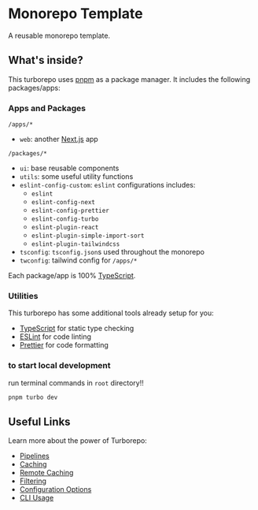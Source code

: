# Monorepo Template

A reusable monorepo template.

## What's inside?

This turborepo uses [pnpm](https://pnpm.io) as a package manager. It includes the following packages/apps:

### Apps and Packages

`/apps/*`

- `web`: another [Next.js](https://nextjs.org/) app

`/packages/*`

- `ui`: base reusable components
- `utils`: some useful utility functions
- `eslint-config-custom`: `eslint` configurations includes:
  - `eslint`
  - `eslint-config-next`
  - `eslint-config-prettier`
  - `eslint-config-turbo`
  - `eslint-plugin-react`
  - `eslint-plugin-simple-import-sort`
  - `eslint-plugin-tailwindcss`
- `tsconfig`: `tsconfig.json`s used throughout the monorepo
- `twconfig`: tailwind config for `/apps/*`

Each package/app is 100% [TypeScript](https://www.typescriptlang.org/).

### Utilities

This turborepo has some additional tools already setup for you:

- [TypeScript](https://www.typescriptlang.org/) for static type checking
- [ESLint](https://eslint.org/) for code linting
- [Prettier](https://prettier.io) for code formatting

### to start local development

run terminal commands in `root` directory!!

```bash
pnpm turbo dev
```

## Useful Links

Learn more about the power of Turborepo:

- [Pipelines](https://turbo.build/repo/docs/core-concepts/monorepos/running-tasks)
- [Caching](https://turbo.build/repo/docs/core-concepts/caching)
- [Remote Caching](https://turbo.build/repo/docs/core-concepts/remote-caching)
- [Filtering](https://turbo.build/repo/docs/core-concepts/monorepos/filtering)
- [Configuration Options](https://turbo.build/repo/docs/reference/configuration)
- [CLI Usage](https://turbo.build/repo/docs/reference/command-line-reference)
